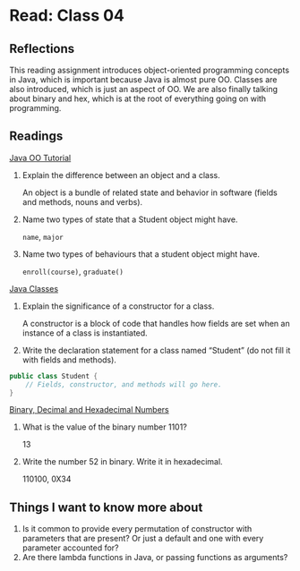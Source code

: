 # Read: Class 04

## Reflections

This reading assignment introduces object-oriented programming concepts in Java, which is important because Java is almost pure OO. Classes are also introduced, which is just an aspect of OO. We are also finally talking about binary and hex, which is at the root of everything going on with programming.

## Readings

[Java OO Tutorial](https://docs.oracle.com/javase/tutorial/java/concepts/)

1. Explain the difference between an object and a class.

    An object is a bundle of related state and behavior in software (fields and methods, nouns and verbs).

2. Name two types of state that a Student object might have.

   `name`, `major`

3. Name two types of behaviours that a student object might have.

    `enroll(course)`, `graduate()`

[Java Classes](https://docs.oracle.com/javase/tutorial/java/javaOO/classes.html)

1. Explain the significance of a constructor for a class.

    A constructor is a block of code that handles how fields are set when an instance of a class is instantiated.

2. Write the declaration statement for a class named “Student” (do not fill it with fields and methods).

```Java
public class Student {
    // Fields, constructor, and methods will go here.
}
```

[Binary, Decimal and Hexadecimal Numbers](https://www.mathsisfun.com/binary-decimal-hexadecimal.html)

1. What is the value of the binary number 1101?

    13

2. Write the number 52 in binary. Write it in hexadecimal.

    110100, 0X34

## Things I want to know more about

1. Is it common to provide every permutation of constructor with parameters that are present? Or just a default and one with every parameter accounted for?
2. Are there lambda functions in Java, or passing functions as arguments?
